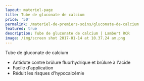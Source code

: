 ```yaml
---
layout: materiel-page
title: Tube de gluconate de calcium
price: '50'
permalink: /materiel-de-premiers-soins/gluconate-de-calcium
featured: true
description: Tube de gluconate de calcium | Lambert RCR
image: /img/screen shot 2017-01-14 at 10.37.24 am.png
---
```

Tube de gluconate de calcium 

* Antidote contre brûlure fluorhydrique et brûlure à l'acide 
* Facile d'application
* Réduit les risques d'hypocalcémie
